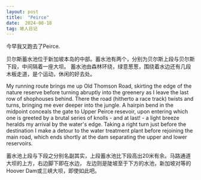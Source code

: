 ```yaml
---
layout: post
title:  "Peirce"
date:  2024-08-18
tag: 坡人日记
---
```

今早我又跑去了Peirce.

贝尔斯蓄水池位于新加坡本岛的中部。蓄水池有两个，分别为贝尔斯上段与贝尔斯下段，中间隔着一座大坝。
蓄水池由森林环绕，绿意葱葱，围绕着水边还有几段木板走道，是个运动，休闲的好去处。

My running route brings me up Old Thomson Road, skirting the edge of the nature reserve 
before turning abruptly into the greenery as I leave the last row of shophouses behind. 
There the road (hitherto a race track) twists and turns, bringing me ever deeper into the 
jungle. A hairpin bend in the midpoint conceals the gate to Upper Peirce resevoir, 
upon entering which one is greeted by a brutal series of knolls - and at last! - a light
breeze heralds my arrival by the water's edge. Taking a right turn just before the destination 
I make a detour to the water treatment plant before rejoining the main road, which ends 
shortly at the dam separating the upper and lower reservoirs. 

蓄水池上段与下段之分别名副其实，上段蓄水池比下段高出20米有余。马路通道大坝的上方，右边脚下即在水边，
左边则是陡坡至于下方的水池，新加坡对等的Hoover Dam或三峡大坝，即使如此吧。

